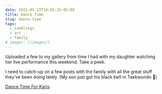 ```yaml
---
date: 2021-05-23T18:03:15-05:00
title: Dance Time
slug: dance-time
tags:
  - ramblings
  - art
  - family
# images: [/images/]
---
```


Uploaded a few to my gallery from time I had with my daughter watching her live performance this weekend.
Take a peek.

I need to catch-up on a few posts with the family with all the great stuff they've been doing lately. (My son just got his black belt in Taekwondo 👏)

[Dance Time For Karis](../../creative/2021-05-dance-time-for-karis)
